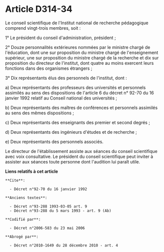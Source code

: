 # Article D314-34

Le conseil scientifique de l'Institut national de recherche pédagogique comprend vingt-trois membres, soit :

1° Le président du conseil d'administration, président ;

2° Douze personnalités extérieures nommées par le ministre chargé de l'éducation, dont une sur proposition du ministre chargé
de l'enseignement supérieur, une sur proposition du ministre chargé de la recherche et dix sur proposition du directeur de
l'institut, dont quatre au moins exercent leurs fonctions dans des organismes étrangers ;

3° Dix représentants élus des personnels de l'institut, dont :

a) Deux représentants des professeurs des universités et personnels assimilés au sens des dispositions de l'article 6 du
décret n° 92-70 du 16 janvier 1992 relatif au Conseil national des universités ;

b) Deux représentants des maîtres de conférences et personnels assimilés au sens des mêmes dispositions ;

c) Deux représentants des enseignants des premier et second degrés ;

d) Deux représentants des ingénieurs d'études et de recherche ;

e) Deux représentants des personnels associés.

Le directeur de l'établissement assiste aux séances du conseil scientifique avec voix consultative. Le président du conseil
scientifique peut inviter à assister aux séances toute personne dont l'audition lui paraît utile.

**Liens relatifs à cet article**

	**Cite**:

	  - Décret n°92-70 du 16 janvier 1992

	**Anciens textes**:

	  - Décret n°93-288 1993-03-05 art. 9
	  - Décret n°93-288 du 5 mars 1993 - art. 9 (Ab)

	**Codifié par**:

	  - Décret n°2006-583 du 23 mai 2006

	**Abrogé par**:

	  - Décret n°2010-1649 du 28 décembre 2010 - art. 4
